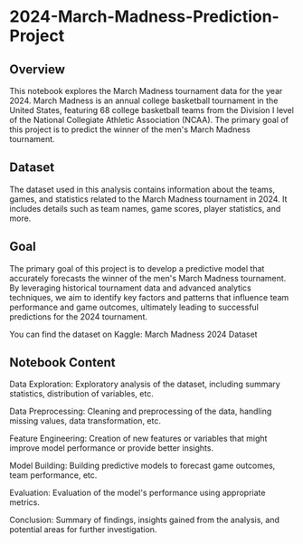 # 2024-March-Madness-Prediction-Project
## Overview
This notebook explores the March Madness tournament data for the year 2024. March Madness is an annual college basketball tournament in the United States, featuring 68 college basketball teams from the Division I level of the National Collegiate Athletic Association (NCAA). The primary goal of this project is to predict the winner of the men's March Madness tournament.

## Dataset
The dataset used in this analysis contains information about the teams, games, and statistics related to the March Madness tournament in 2024. It includes details such as team names, game scores, player statistics, and more.

## Goal
The primary goal of this project is to develop a predictive model that accurately forecasts the winner of the men's March Madness tournament. By leveraging historical tournament data and advanced analytics techniques, we aim to identify key factors and patterns that influence team performance and game outcomes, ultimately leading to successful predictions for the 2024 tournament.

You can find the dataset on Kaggle: March Madness 2024 Dataset

## Notebook Content
Data Exploration:
Exploratory analysis of the dataset, including summary statistics, distribution of variables, etc.

Data Preprocessing:
Cleaning and preprocessing of the data, handling missing values, data transformation, etc.

Feature Engineering:
Creation of new features or variables that might improve model performance or provide better insights.

Model Building:
Building predictive models to forecast game outcomes, team performance, etc.

Evaluation:
Evaluation of the model's performance using appropriate metrics.

Conclusion:
Summary of findings, insights gained from the analysis, and potential areas for further investigation.


